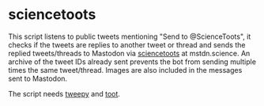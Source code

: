 # sciencetoots

This script listens to public tweets mentioning "Send to @ScienceToots",
it checks if the tweets are replies to another tweet or thread and sends the
replied tweets/threads to Mastodon via [sciencetoots](https://mstdn.science/@sciencetoots) at mstdn.science. An archive
of the tweet IDs already sent prevents the bot from sending multiple times the same
tweet/thread. Images are also included in the messages sent to Mastodon.

The script needs [tweepy](https://www.tweepy.org/) and [toot](https://toot.readthedocs.io/).
